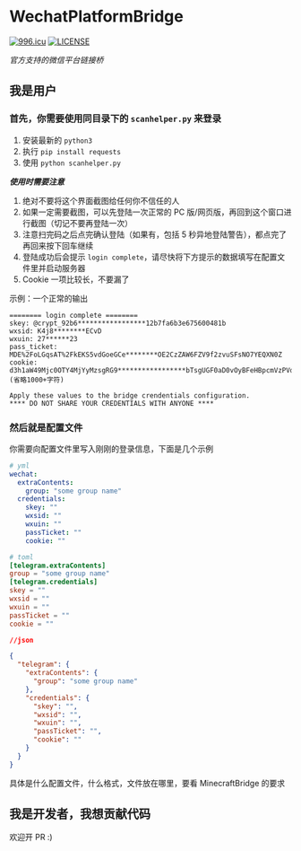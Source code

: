 # WechatPlatformBridge

[![996.icu](https://img.shields.io/badge/link-996.icu-red.svg)](https://996.icu)
[![LICENSE](https://img.shields.io/badge/license-Anti%20996-blue.svg)](https://github.com/996icu/996.ICU/blob/master/LICENSE)

_官方支持的微信平台链接桥_

## 我是用户

### 首先，你需要使用同目录下的 `scanhelper.py` 来登录

1. 安装最新的 `python3`
2. 执行 `pip install requests`
3. 使用 `python scanhelper.py`

**_使用时需要注意_**

1. 绝对不要将这个界面截图给任何你不信任的人
2. 如果一定需要截图，可以先登陆一次正常的 PC 版/网页版，再回到这个窗口进行截图（切记不要再登陆一次）
3. 注意扫完码之后点完确认登陆（如果有，包括 5 秒异地登陆警告），都点完了再回来按下回车继续
4. 登陆成功后会提示 `login complete`，请尽快将下方提示的数据填写在配置文件里并启动服务器
5. Cookie 一项比较长，不要漏了

示例：一个正常的输出

```
======== login complete ========
skey: @crypt_92b6*****************12b7fa6b3e675600481b
wxsid: K4j8********ECvD
wxuin: 27******23
pass_ticket: MDE%2FoLGqsAT%2FkEKS5vdGoeGCe********OE2CzZAW6FZV9f2zvuSFsNO7YEQXN0Z
cookie: d3h1aW49Mjc0OTY4MjYyMzsgRG9*****************bTsgUGF0aD0vOyBFeHBpcmVzPVdl... (省略1000+字符)

Apply these values to the bridge crendentials configuration.
**** DO NOT SHARE YOUR CREDENTIALS WITH ANYONE ****
```

### 然后就是配置文件

你需要向配置文件里写入刚刚的登录信息，下面是几个示例

```yaml
# yml
wechat:
  extraContents:
    group: "some group name"
  credentials:
    skey: ""
    wxsid: ""
    wxuin: ""
    passTicket: ""
    cookie: ""
```

```toml
# toml
[telegram.extraContents]
group = "some group name"
[telegram.credentials]
skey = ""
wxsid = ""
wxuin = ""
passTicket = ""
cookie = ""
```

```json
//json

{
  "telegram": {
    "extraContents": {
      "group": "some group name"
    },
    "credentials": {
      "skey": "",
      "wxsid": "",
      "wxuin": "",
      "passTicket": "",
      "cookie": ""
    }
  }
}
```

具体是什么配置文件，什么格式，文件放在哪里，要看 MinecraftBridge 的要求

## 我是开发者，我想贡献代码

欢迎开 PR :)
